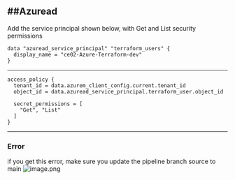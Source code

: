 ##Azuread
---
Add the service principal shown below, with Get and List security permissions
```
data "azuread_service_principal" "terraform_users" {
  display_name = "ce02-Azure-Terraform-dev"
}
```
---
```
access_policy {
  tenant_id = data.azurem_client_config.current.tenant_id
  object_id = data.azuread_service_principal.terraform_user.object_id

  secret_permissions = [
    "Get", "List"
  ]
}
```
---
### Error
if you get this error, make sure you  update the pipeline branch source to main
![image.png](/.attachments/image-71a6afb1-b942-4e52-9804-1241d0f82c4f.png)
